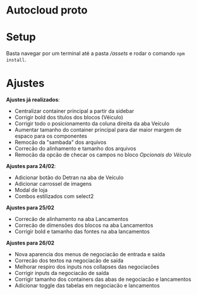 # Autocloud proto

# Setup

Basta navegar por um terminal até a pasta */assets* e rodar o comando ```npm install```.

# Ajustes

**Ajustes já realizados**:

- Centralizar container principal a partir da sidebar
- Corrigir bold dos titulos dos blocos (Véiculo)
- Corrigir todo o posicionamento da coluna direita da aba Veículo
- Aumentar tamanho do container principal para dar maior margem de espaco para os componentes
- Remocão da "sambada" dos arquivos
- Correcão do alinhamento e tamanho dos arquivos
- Remocão da opcão de checar os campos no bloco *Opcionais do Véiculo*

**Ajustes para 24/02**:

- Adicionar botão do Detran na aba de Veículo
- Adicionar carrossel de imagens
- Modal de loja
- Combos estilizados com select2

**Ajustes para 25/02**

- Correcão de alinhamento na aba Lancamentos
- Correcão de dimensões dos blocos na aba Lancamentos
- Corrigir bold e tamanho das fontes na aba lancamentos

**Ajustes para 26/02**

- Nova aparencia dos menus de negociacão de entrada e saída
- Correcão dos textos na negociacão de saída
- Melhorar respiro dos inputs nos collapses das negociacões
- Corrigir inputs da negociacão de saída
- Corrigir tamanho dos containers das abas de negociacão e lancamentos
- Adicionar toggle das tabelas em negociacão e lancamentos
